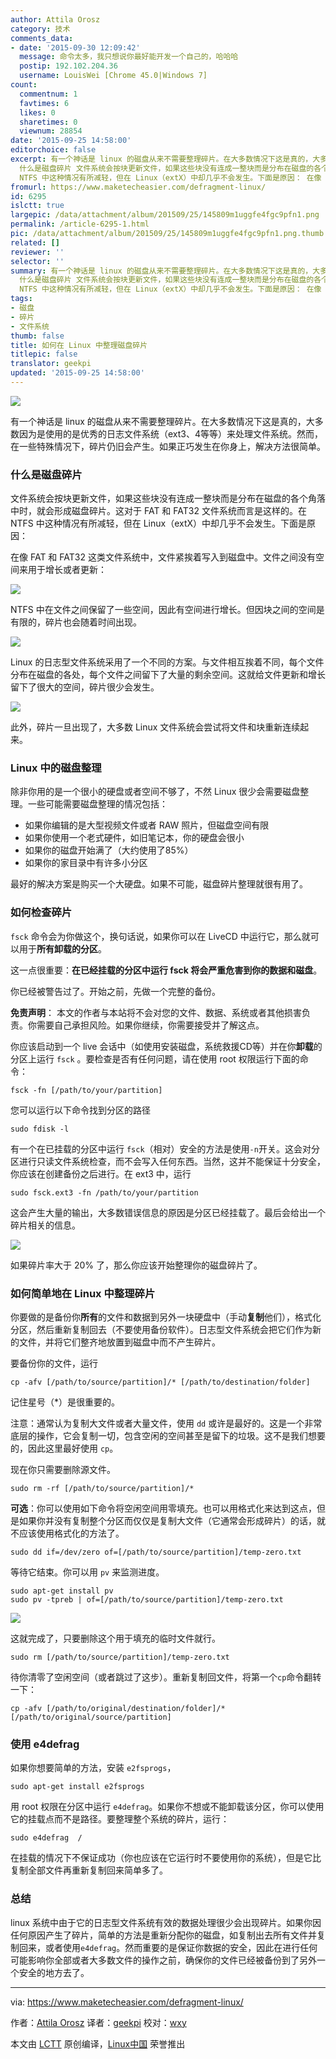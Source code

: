 ```yaml
---
author: Attila Orosz
category: 技术
comments_data:
- date: '2015-09-30 12:09:42'
  message: 命令太多，我只想说你最好能开发一个自己的，哈哈哈
  postip: 192.102.204.36
  username: LouisWei [Chrome 45.0|Windows 7]
count:
  commentnum: 1
  favtimes: 6
  likes: 0
  sharetimes: 0
  viewnum: 28854
date: '2015-09-25 14:58:00'
editorchoice: false
excerpt: 有一个神话是 linux 的磁盘从来不需要整理碎片。在大多数情况下这是真的，大多数因为是使用的是优秀的日志系统（ext3、4等等）来处理文件系统。然而，在一些特殊情况下，碎片仍旧会产生。如果正巧发生在你身上，解决方法很简单。
  什么是磁盘碎片 文件系统会按块更新文件，如果这些块没有连成一整块而是分布在磁盘的各个角落中时，就会形成磁盘碎片。这对于 FAT 和 FAT32 文件系统而言是这样的。在
  NTFS 中这种情况有所减轻，但在 Linux（extX）中却几乎不会发生。下面是原因： 在像 FAT 和 FAT32 这类文件系统中，文件紧挨着写入到磁盘中
fromurl: https://www.maketecheasier.com/defragment-linux/
id: 6295
islctt: true
largepic: /data/attachment/album/201509/25/145809m1uggfe4fgc9pfn1.png
permalink: /article-6295-1.html
pic: /data/attachment/album/201509/25/145809m1uggfe4fgc9pfn1.png.thumb.jpg
related: []
reviewer: ''
selector: ''
summary: 有一个神话是 linux 的磁盘从来不需要整理碎片。在大多数情况下这是真的，大多数因为是使用的是优秀的日志系统（ext3、4等等）来处理文件系统。然而，在一些特殊情况下，碎片仍旧会产生。如果正巧发生在你身上，解决方法很简单。
  什么是磁盘碎片 文件系统会按块更新文件，如果这些块没有连成一整块而是分布在磁盘的各个角落中时，就会形成磁盘碎片。这对于 FAT 和 FAT32 文件系统而言是这样的。在
  NTFS 中这种情况有所减轻，但在 Linux（extX）中却几乎不会发生。下面是原因： 在像 FAT 和 FAT32 这类文件系统中，文件紧挨着写入到磁盘中
tags:
- 磁盘
- 碎片
- 文件系统
thumb: false
title: 如何在 Linux 中整理磁盘碎片
titlepic: false
translator: geekpi
updated: '2015-09-25 14:58:00'
---
```


![](/data/attachment/album/201509/25/145809m1uggfe4fgc9pfn1.png)


有一个神话是 linux 的磁盘从来不需要整理碎片。在大多数情况下这是真的，大多数因为是使用的是优秀的日志文件系统（ext3、4等等）来处理文件系统。然而，在一些特殊情况下，碎片仍旧会产生。如果正巧发生在你身上，解决方法很简单。


### 什么是磁盘碎片


文件系统会按块更新文件，如果这些块没有连成一整块而是分布在磁盘的各个角落中时，就会形成磁盘碎片。这对于 FAT 和 FAT32 文件系统而言是这样的。在 NTFS 中这种情况有所减轻，但在 Linux（extX）中却几乎不会发生。下面是原因：


在像 FAT 和 FAT32 这类文件系统中，文件紧挨着写入到磁盘中。文件之间没有空间来用于增长或者更新：


![](/data/attachment/album/201509/25/145811goj42eg6tgz6w46t.png)


NTFS 中在文件之间保留了一些空间，因此有空间进行增长。但因块之间的空间是有限的，碎片也会随着时间出现。


![](/data/attachment/album/201509/25/145811b2r414rl1re3her3.png)


Linux 的日志型文件系统采用了一个不同的方案。与文件相互挨着不同，每个文件分布在磁盘的各处，每个文件之间留下了大量的剩余空间。这就给文件更新和增长留下了很大的空间，碎片很少会发生。


![](/data/attachment/album/201509/25/145811vzypvlskkrzp9prk.png)


此外，碎片一旦出现了，大多数 Linux 文件系统会尝试将文件和块重新连续起来。


### Linux 中的磁盘整理


除非你用的是一个很小的硬盘或者空间不够了，不然 Linux 很少会需要磁盘整理。一些可能需要磁盘整理的情况包括：


* 如果你编辑的是大型视频文件或者 RAW 照片，但磁盘空间有限
* 如果你使用一个老式硬件，如旧笔记本，你的硬盘会很小
* 如果你的磁盘开始满了（大约使用了85%）
* 如果你的家目录中有许多小分区


最好的解决方案是购买一个大硬盘。如果不可能，磁盘碎片整理就很有用了。


### 如何检查碎片


`fsck` 命令会为你做这个，换句话说，如果你可以在 LiveCD 中运行它，那么就可以用于**所有卸载的分区**。


这一点很重要：**在已经挂载的分区中运行 fsck 将会严重危害到你的数据和磁盘**。


你已经被警告过了。开始之前，先做一个完整的备份。


**免责声明**： 本文的作者与本站将不会对您的文件、数据、系统或者其他损害负责。你需要自己承担风险。如果你继续，你需要接受并了解这点。


你应该启动到一个 live 会话中（如使用安装磁盘，系统救援CD等）并在你**卸载**的分区上运行 `fsck` 。要检查是否有任何问题，请在使用 root 权限运行下面的命令：



```
fsck -fn [/path/to/your/partition]

```

您可以运行以下命令找到分区的路径



```
sudo fdisk -l

```

有一个在已挂载的分区中运行 `fsck`（相对）安全的方法是使用`-n`开关。这会对分区进行只读文件系统检查，而不会写入任何东西。当然，这并不能保证十分安全，你应该在创建备份之后进行。在 ext3 中，运行



```
sudo fsck.ext3 -fn /path/to/your/partition

```

这会产生大量的输出，大多数错误信息的原因是分区已经挂载了。最后会给出一个碎片相关的信息。


![](/data/attachment/album/201509/25/145812n3avsqzeowbu33mc.png)


如果碎片率大于 20% 了，那么你应该开始整理你的磁盘碎片了。


### 如何简单地在 Linux 中整理碎片


你要做的是备份你**所有**的文件和数据到另外一块硬盘中（手动**复制**他们），格式化分区，然后重新复制回去（不要使用备份软件）。日志型文件系统会把它们作为新的文件，并将它们整齐地放置到磁盘中而不产生碎片。


要备份你的文件，运行



```
cp -afv [/path/to/source/partition]/* [/path/to/destination/folder]

```

记住星号（\*）是很重要的。


注意：通常认为复制大文件或者大量文件，使用 `dd` 或许是最好的。这是一个非常底层的操作，它会复制一切，包含空闲的空间甚至是留下的垃圾。这不是我们想要的，因此这里最好使用 `cp`。


现在你只需要删除源文件。



```
sudo rm -rf [/path/to/source/partition]/*

```

**可选**：你可以使用如下命令将空闲空间用零填充。也可以用格式化来达到这点，但是如果你并没有复制整个分区而仅仅是复制大文件（它通常会形成碎片）的话，就不应该使用格式化的方法了。



```
sudo dd if=/dev/zero of=[/path/to/source/partition]/temp-zero.txt

```

等待它结束。你可以用 `pv` 来监测进度。



```
sudo apt-get install pv
sudo pv -tpreb | of=[/path/to/source/partition]/temp-zero.txt

```

![](/data/attachment/album/201509/25/145812o282mv9z84vuqzd6.png)


这就完成了，只要删除这个用于填充的临时文件就行。



```
sudo rm [/path/to/source/partition]/temp-zero.txt

```

待你清零了空闲空间（或者跳过了这步）。重新复制回文件，将第一个`cp`命令翻转一下：



```
cp -afv [/path/to/original/destination/folder]/* [/path/to/original/source/partition]

```

### 使用 e4defrag


如果你想要简单的方法，安装 `e2fsprogs`，



```
sudo apt-get install e2fsprogs

```

用 root 权限在分区中运行 `e4defrag`。如果你不想或不能卸载该分区，你可以使用它的挂载点而不是路径。要整理整个系统的碎片，运行：



```
sudo e4defrag  /

```

在挂载的情况下不保证成功（你也应该在它运行时不要使用你的系统），但是它比复制全部文件再重新复制回来简单多了。


### 总结


linux 系统中由于它的日志型文件系统有效的数据处理很少会出现碎片。如果你因任何原因产生了碎片，简单的方法是重新分配你的磁盘，如复制出去所有文件并复制回来，或者使用`e4defrag`。然而重要的是保证你数据的安全，因此在进行任何可能影响你全部或者大多数文件的操作之前，确保你的文件已经被备份到了另外一个安全的地方去了。




---


via: <https://www.maketecheasier.com/defragment-linux/>


作者：[Attila Orosz](https://www.maketecheasier.com/author/attilaorosz/) 译者：[geekpi](https://github.com/geekpi) 校对：[wxy](https://github.com/wxy)


本文由 [LCTT](https://github.com/LCTT/TranslateProject) 原创编译，[Linux中国](https://linux.cn/) 荣誉推出